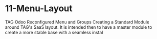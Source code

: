 # 11-Menu-Layout
TAG Odoo Reconfigured Menu and Groups
Creating a Standard Module around TAG's SaaS layout. It is intended then to have a master module to create a more stable base with a seamless instal
